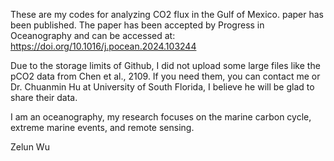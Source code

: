 These are my codes for analyzing CO2 flux in the Gulf of Mexico. paper has been published.
The paper has been accepted by Progress in Oceanography and can be accessed at:
https://doi.org/10.1016/j.pocean.2024.103244

Due to the storage limits of Github, I did not upload some large files like the pCO2 data from Chen et al., 2109. If you need them, you can contact me or Dr. Chuanmin Hu at University of South Florida, I believe he will be glad to share their data. 

I am an oceanography, my research focuses on the marine carbon cycle, extreme marine events, and remote sensing. 

Zelun Wu
